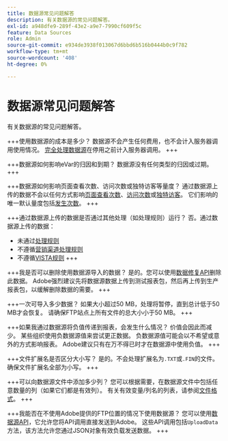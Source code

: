 ```yaml
---
title: 数据源常见问题解答
description: 有关数据源的常见问题解答。
exl-id: a948dfe9-289f-43e2-a9e7-7990cf609f5c
feature: Data Sources
role: Admin
source-git-commit: e934de3938f013067d6bbd6b516b0444b0c9f782
workflow-type: tm+mt
source-wordcount: '408'
ht-degree: 0%

---
```


# 数据源常见问题解答

有关数据源的常见问题解答。

+++使用数据源的成本是多少？
数据源不会产生任何费用，也不会计入服务器调用使用情况。 [完全处理数据源](full-processing-eol.md)在停用之前计入服务器调用。
+++

+++数据源如何影响eVar的归因和到期？
数据源没有任何类型的归因或过期。
+++

+++数据源如何影响页面查看次数、访问次数或独特访客等量度？
通过数据源上传的数据不会以任何方式影响[页面查看次数](/help/components/metrics/page-views.md)、[访问次数](/help/components/metrics/visits.md)或[独特访客](/help/components/metrics/unique-visitors.md)。 它们影响的唯一默认量度包括[发生次数](/help/components/metrics/occurrences.md)。
+++

+++通过数据源上传的数据是否通过其他处理（如处理规则）运行？
否。通过数据源上传的数据：

* 未通过[处理规则](/help/admin/tools/manage-rs/edit-settings/general/processing-rules/pr-overview.md)
* 不遵循[营销渠道处理规则](/help/admin/tools/manage-rs/edit-settings/marketing-channels/mc-proc-rules.md)
* 不遵循[VISTA规则](/help/technotes/vista.md)
+++

+++我是否可以删除使用数据源导入的数据？
是的。您可以使用[数据修复API](https://developer.adobe.com/analytics-apis/docs/2.0/guides/endpoints/data-repair/)删除此数据。 Adobe强烈建议先将数据源数据上传到测试报表包，然后再上传到生产报表包，以缓解删除数据的需要。
+++

+++一次可导入多少数据？
如果大小超过50 MB，处理将暂停，直到总计低于50 MB才会恢复。 请确保FTP站点上所有文件的总大小小于50 MB。
+++

+++如果我通过数据源将负值传递到报表，会发生什么情况？
价值会因此而减少。 某些组织使用负数据源值来尝试更正数据。 负数据源值可能会以不希望或意外的方式影响报表。 Adobe建议只有在万不得已时才在数据源中使用负值。
+++

+++文件扩展名是否区分大小写？
是的。不会处理扩展名为`.TXT`或`.FIN`的文件。 确保文件扩展名全部为小写。
+++

+++可以向数据源文件中添加多少列？
您可以根据需要，在数据源文件中包括任意数量的列（如果它们都是有效列）。 有关有效变量/列名的列表，请参阅[文件格式](file-format.md)。
+++

+++我能否在不使用Adobe提供的FTP位置的情况下使用数据源？
您可以使用[数据源API](https://developer.adobe.com/analytics-apis/docs/1.4/guides/data-sources/)，它允许您将API调用直接发送到Adobe。 这些API调用包括`UploadData`方法，该方法允许您通过JSON对象有效负载发送数据。
+++
